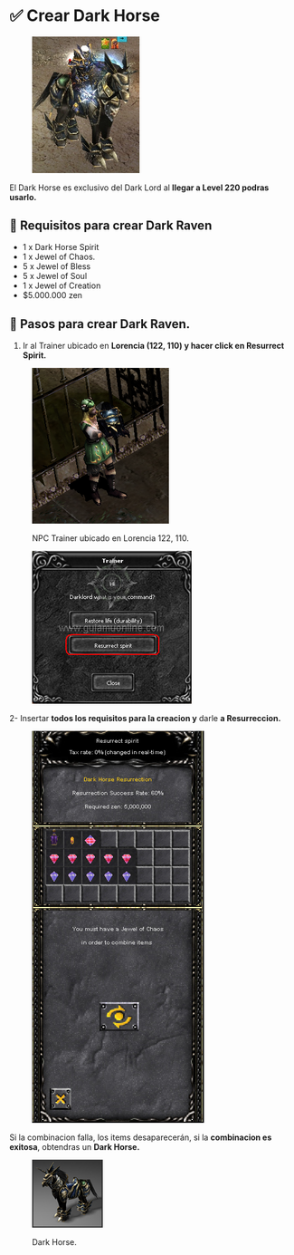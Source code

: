 # ✅ Crear Dark Horse

<figure><img src="../../.gitbook/assets/image (519).png" alt="" width="190"><figcaption></figcaption></figure>

El Dark Horse es exclusivo del Dark Lord al **llegar a Level 220 podras usarlo.**

## 📝 Requisitos para crear Dark Raven

* 1 x Dark Horse Spirit
* 1 x Jewel of Chaos.
* 5 x Jewel of Bless
* 5 x Jewel of Soul
* 1 x Jewel of Creation
* $5.000.000 zen

## 📝 Pasos para crear Dark Raven.

1. Ir al Trainer ubicado en **Lorencia (122, 110) y hacer click en Resurrect Spirit.**

<figure><img src="../../.gitbook/assets/image (517).png" alt=""><figcaption><p>NPC Trainer ubicado en Lorencia 122, 110.</p></figcaption></figure>

<figure><img src="../../.gitbook/assets/image (512).png" alt=""><figcaption></figcaption></figure>

2- Insertar **todos los requisitos para la creacion y** darle **a Resurreccion.**

<figure><img src="../../.gitbook/assets/image (520).png" alt=""><figcaption></figcaption></figure>

Si la combinacion falla, los items desaparecerán, si la **combinacion es exitosa**, obtendras un **Dark Horse.**

<figure><img src="../../.gitbook/assets/image (521).png" alt=""><figcaption><p>Dark Horse.</p></figcaption></figure>
